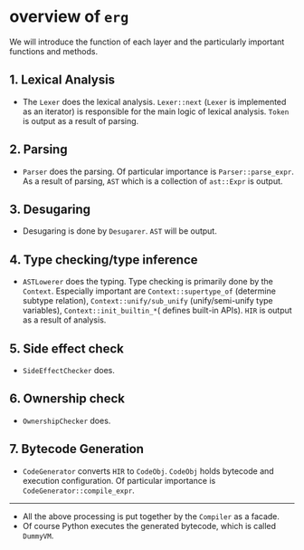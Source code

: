# overview of `erg`

We will introduce the function of each layer and the particularly important functions and methods.

## 1. Lexical Analysis

* The `Lexer` does the lexical analysis. `Lexer::next` (`Lexer` is implemented as an iterator) is responsible for the main logic of lexical analysis. `Token` is output as a result of parsing.

## 2. Parsing

* `Parser` does the parsing. Of particular importance is `Parser::parse_expr`. As a result of parsing, `AST` which is a collection of `ast::Expr` is output.

## 3. Desugaring

* Desugaring is done by `Desugarer`. `AST` will be output.

## 4. Type checking/type inference

* `ASTLowerer` does the typing. Type checking is primarily done by the `Context`. Especially important are `Context::supertype_of` (determine subtype relation), `Context::unify/sub_unify` (unify/semi-unify type variables), `Context::init_builtin_*`( defines built-in APIs). `HIR` is output as a result of analysis.

## 5. Side effect check

* `SideEffectChecker` does.

## 6. Ownership check

* `OwnershipChecker` does.

## 7. Bytecode Generation

* `CodeGenerator` converts `HIR` to `CodeObj`. `CodeObj` holds bytecode and execution configuration. Of particular importance is `CodeGenerator::compile_expr`.

---

* All the above processing is put together by the `Compiler` as a facade.
* Of course Python executes the generated bytecode, which is called `DummyVM`.